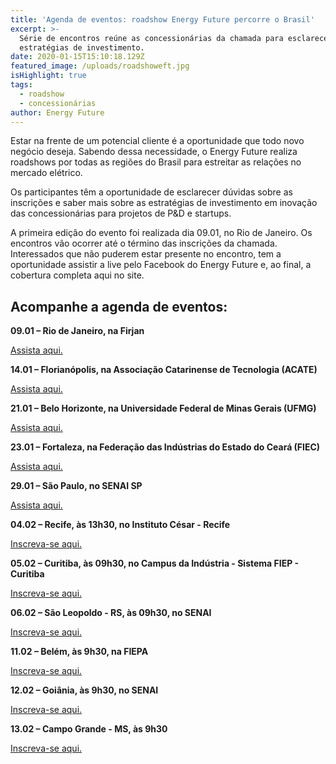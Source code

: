 ```yaml
---
title: 'Agenda de eventos: roadshow Energy Future percorre o Brasil'
excerpt: >-
  Série de encontros reúne as concessionárias da chamada para esclarecer as
  estratégias de investimento.
date: 2020-01-15T15:10:18.129Z
featured_image: /uploads/roadshoweft.jpg
isHighlight: true
tags:
  - roadshow
  - concessionárias
author: Energy Future
---
```

Estar na frente de um potencial cliente é a oportunidade que todo novo negócio deseja. Sabendo dessa necessidade, o Energy Future realiza roadshows por todas as regiões do Brasil para estreitar as relações no mercado elétrico.

Os participantes têm a oportunidade de esclarecer dúvidas sobre as inscrições e saber mais sobre as estratégias de investimento em inovação das concessionárias para projetos de P&D e startups.

A primeira edição do evento foi realizada dia 09.01, no Rio de Janeiro. Os encontros vão ocorrer até o término das inscrições da chamada. Interessados que não puderem estar presente no encontro, tem a oportunidade assistir a live pelo Facebook do Energy Future e, ao final, a cobertura completa aqui no site.

## Acompanhe a agenda de eventos:

**09.01 – Rio de Janeiro, na Firjan**

[Assista aqui.](https://youtu.be/TwaZhdZvguU)

**14.01 – Florianópolis, na Associação Catarinense de Tecnologia (ACATE)**

[Assista aqui.](https://www.youtube.com/watch?v=L0TA3lHCQyU) 

**21.01 – Belo Horizonte, na Universidade Federal de Minas Gerais (UFMG)**

[Assista aqui.](https://youtu.be/QE5rbsUs5jM)

**23.01 – Fortaleza, na Federação das Indústrias do Estado do Ceará (FIEC)** 

[Assista aqui.](https://youtu.be/m75ryEQ3-8c)

**29.01 – São Paulo, no SENAI SP**

[Assista aqui.](https://www.youtube.com/watch?v=38p-3VlrA7s)

**04.02 – Recife, às 13h30, no Instituto César - Recife** 

[Inscreva-se aqui.](<https://www.sympla.com.br/6--roadshow-energy-future---instituto-cesar---recife**777614 16h18**>)

**05.02 – Curitiba, às 09h30, no Campus da Indústria - Sistema FIEP - Curitiba** 

[Inscreva-se aqui.](<**https://www.sympla.com.br/7--roadshow-energy-future---fiep---curitiba**777600 16h19>)

**06.02 – São Leopoldo - RS, às 09h30, no SENAI**

[Inscreva-se aqui.](https://www.sympla.com.br/8--roadshow-energy-future---senai---porto-alegre__777665)

**11.02 – Belém, às 9h30, na FIEPA**

[Inscreva-se aqui.](https://www.sympla.com.br/9--roadshow-energy-future---fiepa---belem__779539)

**12.02 – Goiânia, às 9h30, no SENAI**

[Inscreva-se aqui.](https://www.sympla.com.br/10--roadshow-energy-future---senai---goiania__778619)

**13.02 – Campo Grande - MS, às 9h30**

[Inscreva-se aqui.](https://www.sympla.com.br/11--roadshow-energy-future---senai---campo-grande--ms__778588)

